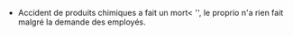 
- Accident de produits chimiques a fait un mort< '', le proprio n'a rien fait malgré la demande des employés. 